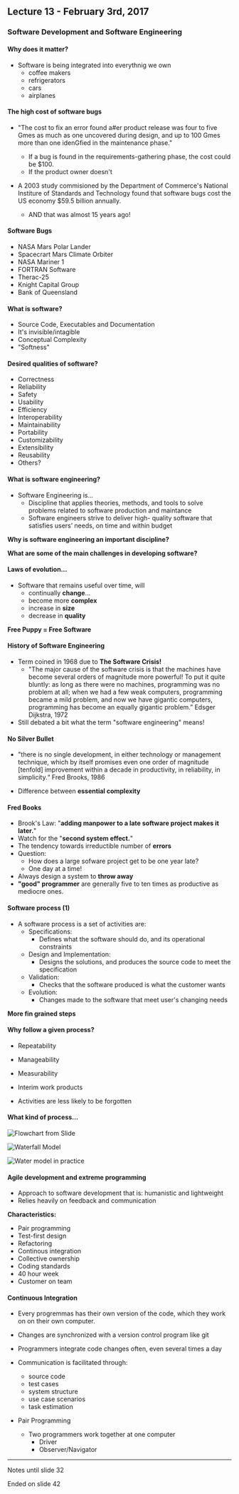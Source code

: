## Lecture 13 - February 3rd, 2017

### Software Development and Software Engineering

#### Why does it matter?

* Software is being integrated into everythnig we own
    * coffee makers
    * refrigerators
    * cars
    * airplanes 

#### The high cost of software bugs

* "The cost to fix an error found a#er product release was four to five Gmes as much as one uncovered during design, and up to 100 Gmes more than one idenGfied in the maintenance phase."
    * If a bug is found in the requirements-gathering phase, the cost could be $100.
    * If the product owner doesn't

* A 2003 study commisioned by the Department of Commerce's National Institure of Standards and Technology found that software bugs cost the US economy $59.5 billion annually. 
    * AND that was almost 15 years ago!

#### Software Bugs

* NASA Mars Polar Lander
* Spacecrart Mars Climate Orbiter
* NASA Mariner 1
* FORTRAN Software
* Therac-25
* Knight Capital Group
* Bank of Queensland

#### What is software?

* Source Code, Executables and Documentation
* It's invisible/intagible
* Conceptual Complexity
* "Softness"

#### Desired qualities of software?

* Correctness
* Reliability
* Safety
* Usability
* Efficiency
* Interoperability
* Maintainability
* Portability
* Customizability
* Extensibility
* Reusability
* Others?

#### What is software engineering?

* Software Engineering is...
    * Discipline that applies theories, methods, and tools to solve problems related to software production and maintance
    *  Software engineers strive to deliver high- quality software that satisfies users’ needs, on time and within budget

**Why is software engineering an important discipline?**

**What are some of the main challenges in developing software?**

#### Laws of evolution...

* Software that remains useful over time, will
    * continually **change**...
    * become more **complex**
    * increase in **size**
    * decrease in **quality**

**Free Puppy = Free Software**

#### History of Software Engineering

* Term coined in 1968 due to **The Software Crisis!**
    * "The major cause of the software crisis is that the machines have become several orders of magnitude more powerful! To put it quite bluntly: as long as there were no machines, programming was no problem at all; when we had a few weak computers, programming became a mild problem, and now we have gigantic computers, programming has become an equally gigantic problem.” Edsger Dijkstra, 1972
* Still debated a bit what the term "software engineering" means!

#### No Silver Bullet

* "there is no single development, in either technology or management technique, which by itself promises even one order of magnitude [tenfold] improvement within a decade in productivity, in reliability, in simplicity.“ Fred Brooks, 1986

* Difference between **essential complexity**

#### Fred Books

* Brook's Law: "**adding manpower to a late software project makes it later.**"
* Watch for the "**second system effect.**"
* The tendency towards irreductible number of **errors**
* Question: 
    * How does a large sofware project get to be one year late?
    * One day at a time!
* Always design a system to **throw away**
* **"good" programmer** are generally five to ten times as productive as mediocre ones.

#### Software process (1)

* A software process is a set of activities are:
    * Specifications:
        * Defines what the software should do, and its operational constraints
    * Design and Implementation:
        * Designs the solutions, and produces the source code to meet the specification 
    * Validation:
        * Checks that the software produced is what the customer wants
    * Evolution: 
        * Changes made to the software that meet user's changing needs


**More fin grained steps**

#### Why follow a given process?

* Repeatability
* Manageability
* Measurability

* Interim work products 
* Activities are less likely to be forgotten

#### What kind of process...

![Flowchart from Slide](../C\)-References/Flowchart_Figure4.png) 

![Waterfall Model](../C\)-References/waterfall_Flowchart.png)

![Water model in practice](../C\)-References/waterfallModel_Flowchart.png)

#### Agile development and extreme programming

* Approach to software development that is: humanistic and lightweight
* Relies heavily on feedback and communication

**Characteristics:**

* Pair programming
* Test-first design
* Refactoring
* Continous integration
* Collective ownership
* Coding standards
* 40 hour week
* Customer on team

#### Continuous Integration

* Every progremmas has their own version of the code, which they work on on their own computer.
* Changes are synchronized with a version control program like git
* Programmers integrate code changes often, even several times a day

* Communication is facilitated through:
    * source code
    * test cases
    * system structure
    * use case scenarios
    * task estimation

* Pair Programming
    * Two programmers work together at one computer
        * Driver
        * Observer/Navigator

---

Notes until slide 32

Ended on slide 42            